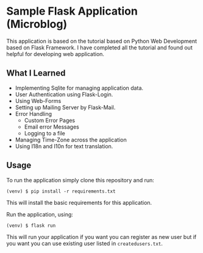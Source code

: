 # Sample Flask Application (Microblog)
This application is based on the tutorial based on Python Web Development based on Flask Framework. I have completed all the tutorial and found out helpful for developing web application.

## What I Learned
- Implementing Sqlite for managing application data.
- User Authentication using Flask-Login.
- Using Web-Forms
- Setting up Mailing Server by Flask-Mail.
- Error Handling
  - Custom Error Pages
  - Email error Messages
  - Logging to a file
- Managing Time-Zone across the application
- Using I18n and I10n for text translation.

## Usage
To run the application simply clone this repository and run:
```
(venv) $ pip install -r requirements.txt
```
This will install the basic requirements for this application.

Run the application, using:
```
(venv) $ flask run
```
This will run your application if you want you can register as new user but if you want you can use existing user listed in `createdusers.txt`.